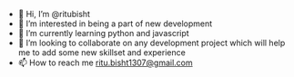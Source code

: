 - 👋 Hi, I’m @ritubisht
- 👀 I’m interested in being a part of new development
- 🌱 I’m currently learning python and javascript
- 💞️ I’m looking to collaborate on any development project which will help me to add some new skillset and experience
- 📫 How to reach me ritu.bisht1307@gmail.com

<!---
ritubisht/ritubisht is a ✨ special ✨ repository because its `README.md` (this file) appears on your GitHub profile.
You can click the Preview link to take a look at your changes.
--->

